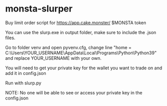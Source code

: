 # monsta-slurper
Buy limit order script for https://app.cake.monster/ $MONSTA token

You can use the slurp.exe in output folder, make sure to include the .json files.

Go to folder venv and open pyvenv.cfg, change line "home = C:\Users\YOUR_USERNAME\AppData\Local\Programs\Python\Python39" and replace YOUR_USERNAME with your own.

You will need to get your private key for the wallet you want to trade on and add it in config.json

Run with slurp.py

NOTE: No one will be able to see or access your private key in the config.json
